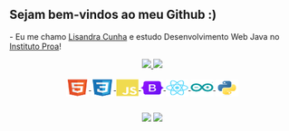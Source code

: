 ## Sejam bem-vindos ao meu Github :)

<p> - Eu me chamo <a href="https://www.linkedin.com/in/lisandracunha/">Lisandra Cunha</a> e estudo Desenvolvimento Web Java no <a href="https://www.proa.org.br/">Instituto Proa</a>!</p>

<div align="center">
  <a href="https://github.com/lisandrasc">
  <img height="160em" src="https://github-readme-stats.vercel.app/api?username=lisandrasc&show_icons=true&theme=aura&include_all_commits=true&count_private=true"/>
  <img height="160em" src="https://github-readme-stats.vercel.app/api/top-langs/?username=lisandrasc&layout=compact&langs_count=7&theme=aura"/>
</div>

<div align="center"style="display: inline_block"><br>
  <img align="center" alt="Lis-HTML" height="30" width="40" src="https://raw.githubusercontent.com/devicons/devicon/master/icons/html5/html5-original.svg">
  <img align="center" alt="Lis-CSS" height="30" width="40" src="https://raw.githubusercontent.com/devicons/devicon/master/icons/css3/css3-original.svg">
  <img align="center" alt="Lis-Js" height="30" width="40" src="https://raw.githubusercontent.com/devicons/devicon/master/icons/javascript/javascript-plain.svg">
  <img align="center" alt="Lis-Boostrap" height="30" width="40" src="https://raw.githubusercontent.com/devicons/devicon/master/icons/bootstrap/bootstrap-original.svg">
  <img align="center" alt="Lis-React" height="30" width="40" src="https://raw.githubusercontent.com/devicons/devicon/master/icons/react/react-original.svg">
  <img align="center" alt="Lis-Arduino" height="30" width="40" src="https://raw.githubusercontent.com/devicons/devicon/master/icons/arduino/arduino-original.svg">
  <img align="center" alt="Lis-Python" height="30" width="40" src="https://raw.githubusercontent.com/devicons/devicon/master/icons/python/python-original.svg">
 

</div>
  
  ##
  
<div align="center">
  <a href = "liscunha03@gmail.com"><img src="https://img.shields.io/badge/Gmail-D14836?style=for-the-badge&logo=gmail&logoColor=white" target="_blank"></a>
  <a href="https://www.linkedin.com/in/lisandracunha/" target="_blank"><img src="https://img.shields.io/badge/-LinkedIn-%230077B5?style=for-the-badge&logo=linkedin&logoColor=white" target="_blank"></a> 
  
  <br>
    
</div>
